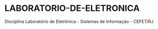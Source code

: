 # LABORATORIO-DE-ELETRONICA
 Disciplina Laboratório de Eletrônica - Sistemas de Informação - CEFET/RJ

